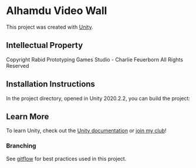 # Alhamdu Video Wall

This project was created with [Unity](https://unity.com/).

## Intellectual Property

Copyright Rabid Prototyping Games Studio - Charlie Feuerborn All Rights Reserved

## Installation Instructions

In the project directory, opened in Unity 2020.2.2, you can build the project:

## Learn More

To learn Unity, check out the [Unity documentation](https://unity.com/learn) or [join my club](http://openalphausc.com/apply)!

### Branching

See [gitflow](https://datasift.github.io/gitflow/IntroducingGitFlow.html) for best practices used in this project.
